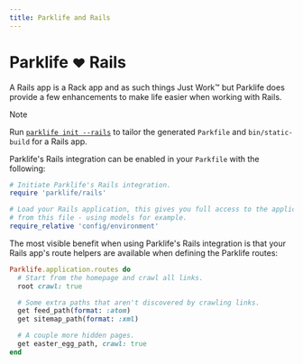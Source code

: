 ```yaml
---
title: Parklife and Rails
---
```

# Parklife <small>♥︎</small> Rails

A Rails app is a Rack app and as such things Just Work™ but Parklife does provide a few enhancements to make life easier when working with Rails.

> [!NOTE]
> Run [`parklife init --rails`](/cli#init---rails) to tailor the generated `Parkfile` and `bin/static-build` for a Rails app.

Parklife's Rails integration can be enabled in your `Parkfile` with the following:

```ruby
# Initiate Parklife's Rails integration.
require 'parklife/rails'

# Load your Rails application, this gives you full access to the application
# from this file - using models for example.
require_relative 'config/environment'
```

The most visible benefit when using Parklife's Rails integration is that your Rails app's route helpers are available when defining the Parklife routes:

```ruby
Parklife.application.routes do
  # Start from the homepage and crawl all links.
  root crawl: true

  # Some extra paths that aren't discovered by crawling links.
  get feed_path(format: :atom)
  get sitemap_path(format: :xml)

  # A couple more hidden pages.
  get easter_egg_path, crawl: true
end
```
